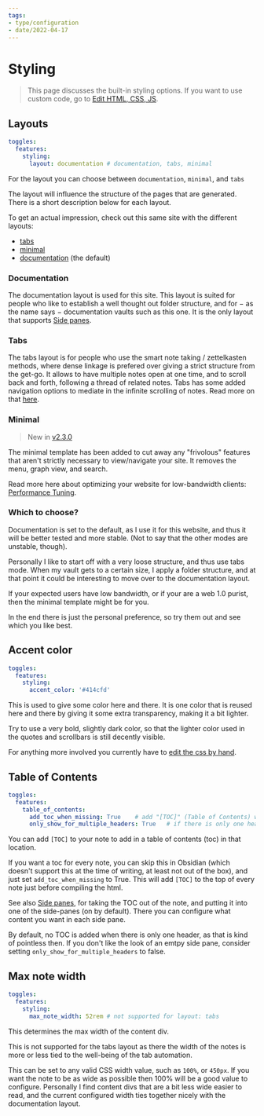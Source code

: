```yaml
---
tags:
- type/configuration
- date/2022-04-17
---
```

# Styling   
   
   
> This page discusses the built-in styling options. If you want to use custom code, go to [Edit HTML, CSS, JS](../../Configurations/Styling/Edit%20HTML%2C%20CSS%2C%20JS.md).   
   
## Layouts   
``` yaml
toggles:
  features:
    styling: 
      layout: documentation # documentation, tabs, minimal
```
   
   
For the layout you can choose between `documentation`,  `minimal`, and `tabs`     
   
The layout will influence the structure of the pages that are generated. There is a short description below for each layout.    
   
To get an actual impression, check out this same site with the different layouts:   
   
- [tabs](https://obsidian-html.github.io/tabs)   
- [minimal](https://obsidian-html.github.io/minimal/index.html)   
- [documentation](https://obsidian-html.github.io/) (the default)   
   
### Documentation   
The documentation layout is used for this site. This layout is suited for people who like to establish a well thought out folder structure, and for − as the name says − documentation vaults such as this one. It is the only layout that supports [Side panes](../../Configurations/Features/Side%20panes.md).   
   
### Tabs   
The tabs layout is for people who use the smart note taking / zettelkasten methods, where dense linkage is prefered over giving a strict structure from the get-go. It allows to have multiple notes open at one time, and to scroll back and forth, following a thread of related notes. Tabs has some added navigation options to mediate in the infinite scrolling of notes. Read more on that [here](../../Configurations/Styling/Tabs%20Layout.md).   
   
### Minimal   
> New in [v2.3.0](/not_created.md)   
   
The minimal template has been added to cut away any "frivolous" features that aren't strictly necessary to view/navigate your site. It removes the menu, graph view, and search.   
   
Read more here about optimizing your website for low-bandwidth clients: [Performance Tuning](../../Configurations/Tweaking/Performance%20Tuning.md).   
   
### Which to choose?   
Documentation is set to the default, as I use it for this website, and thus it will be better tested and more stable. (Not to say that the other modes are unstable, though).    
   
Personally I like to start off with a very loose structure, and thus use tabs mode. When my vault gets to a certain size, I apply a folder structure, and at that point it could be interesting to move over to the documentation layout.    
   
If your expected users have low bandwidth, or if your are a web 1.0 purist, then the minimal template might be for you.   
   
In the end there is just the personal preference, so try them out and see which you like best.   
   
## Accent color   
``` yaml
toggles:
  features:
    styling: 
      accent_color: '#414cfd'
```
   
   
This is used to give some color here and there. It is one color that is reused here and there by giving it some extra transparency, making it a bit lighter.   
   
Try to use a very bold, slightly dark color, so that the lighter color used in the quotes and scrollbars is still decently visible.   
   
For anything more involved you currently have to [edit the css by hand](../../Configurations/Styling/Edit%20HTML%2C%20CSS%2C%20JS.md).   
   
## Table of Contents   
``` yaml
toggles:
  features:
    table_of_contents: 
      add_toc_when_missing: True    # add "[TOC]" (Table of Contents) when missing
      only_show_for_multiple_headers: True   # if there is only one header, don't show the TOC
```
   
   
You can add `[TOC]` to your note to add in a table of contents (toc) in that location.    
   
If you want a toc for every note, you can skip this in Obsidian (which doesn't support this at the time of writing, at least not out of the box), and just set `add_toc_when_missing` to True. This will add `[TOC]` to the top of every note just before compiling the html.    
   
See also [Side panes](../../Configurations/Features/Side%20panes.md), for taking the TOC out of the note, and putting it into one of the side-panes (on by default). There you can configure what content you want in each side pane.   
   
By default, no TOC is added when there is only one header, as that is kind of pointless then. If you don't like the look of an emtpy side pane, consider setting `only_show_for_multiple_headers` to false.   
   
   
   
## Max note width   
``` yaml
toggles:
  features:
    styling: 
      max_note_width: 52rem # not supported for layout: tabs
```
   
   
This determines the max width of the content div.    
   
This is not supported for the tabs layout as there the width of the notes is more or less tied to the well-being of the tab automation.   
   
This can be set to any valid CSS width value, such as `100%`, or `450px`. If you want the note to be as wide as possible then 100% will be a good value to configure. Personally I find content divs that are a bit less wide easier to read, and the current configured width ties together nicely with the documentation layout.